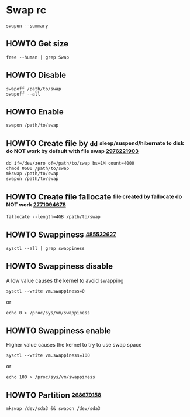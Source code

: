 # Swap rc

    swapon --summary

## HOWTO Get size

    free --human | grep Swap

## HOWTO Disable

    swapoff /path/to/swap
    swapoff --all

## HOWTO Enable

    swapon /path/to/swap

## HOWTO Create file by `dd` <sup><sub>sleep/suspend/hibernate to disk do **NOT** work by default with file swap [2976221903][]</sub></sup>

    dd if=/dev/zero of=/path/to/swap bs=1M count=4000
    chmod 0600 /path/to/swap
    mkswap /path/to/swap
    swapon /path/to/swap

[2976221903]: https://wiki.archlinux.org/title/swap#Swap_file

## HOWTO Create file fallocate <sup><sub>file created by fallocate do **NOT** work [2771094678][]</sub></sup>

    fallocate --length=4GB /path/to/swap

[2771094678]: https://unix.stackexchange.com/questions/294600/i-cant-enable-swap-space-on-centos-7#answer-294605

## HOWTO Swappiness <sup><sub>[485532627][]</sub></sup>

    sysctl --all | grep swappiness

[485532627]: https://en.wikipedia.org/wiki/Swappiness

## HOWTO Swappiness disable

A low value causes the kernel to avoid swapping

    sysctl --write vm.swappiness=0

or

    echo 0 > /proc/sys/vm/swappiness

## HOWTO Swappiness enable

Higher value causes the kernel to try to use swap space

    sysctl --write vm.swappiness=100

or

    echo 100 > /proc/sys/vm/swappiness

## HOWTO Partition <sup><sub>[268679158][]</sub></sup>

    mkswap /dev/sda3 && swapon /dev/sda3

[268679158]: https://wiki.archlinux.org/title/swap#Swap_partition
